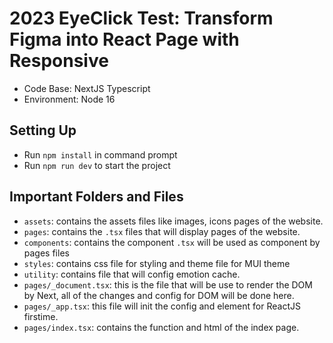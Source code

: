 # 2023 EyeClick Test: Transform Figma into React Page with Responsive
- Code Base: NextJS Typescript
- Environment: Node 16

## Setting Up
- Run `npm install` in command prompt
- Run `npm run dev` to start the project
## Important Folders and Files
- `assets`: contains the assets files like images, icons pages of the website.
- `pages`: contains the `.tsx` files that will display pages of the website.
- `components`: contains the component `.tsx` will be used as component by pages files
- `styles`: contains css file for styling and theme file for MUI theme
- `utility`: contains file that will config emotion cache.
- `pages/_document.tsx`: this is the file that will be use to render the DOM by Next, all of the changes and config for DOM will be done here.
- `pages/_app.tsx`: this file will init the config and element for ReactJS firstime.
- `pages/index.tsx`: contains the function and html of the index page.
